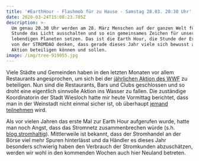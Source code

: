 ```yaml
---
title: '#EarthHour - Flashmob für zu Hause - Samstag 28.03. 20:30 Uhr'
date: 2020-03-24T15:08:23.785Z
description: >-
  Um genau 20.30 Uhr werden am 28. März Menschen auf der ganzen Welt für eine
  Stunde das Licht ausschalten und so ein gemeinsames Zeichen für unseren
  lebendigen Planeten setzen. Das ist die Earth Hour, die Stunde der Erde. Wir
  von der STROMDAO denken, dass gerade dieses Jahr viele sich bewusst an dieser
  Aktion beteiligen können und sollen.
image: /img/tree-919055.jpg
---
```

Viele Städte und Gemeinden haben in den letzten Monaten vor allem Restaurants angesprochen, um sich bei der [jährlichen Aktion des WWF](https://www.wwf.de/earthhour/) zu beteiligen.  Nun sind die Restaurants, Bars und Clubs geschlossen und so droht eine eigentlich sinnvolle Aktion ins Wasser zu fallen. Die zuständige Koordinatorin der Stadt Wiesloch hatte mir heute Vormittag berichtet, dass man in der Weinstadt nicht einmal sicher ist, ob überhaupt [jemand teilnehmen](https://www.wiesloch.de/pb/Home/Aktuelle+Nachrichten/earth+day.html) wird.

Als vor vielen Jahren das erste Mal zur Earth Hour aufgerufen wurde, hatte man noch Angst, dass das Stromnetz zusammenbrechen würde (s.h. [blog.stromhaltig](https://blog.stromhaltig.de/2015/03/earth-hour-2015-private-stromkunden-sind-dem-stromnetz-egal/)). Mittlerweile ist bekannt, dass der Stromhandel an der Börse viel mehr Spuren hinterlässt und da Händler es dieses Jahr besonders schwierig haben den Verbrauch der Stromkunden abzuschätzen, werden wir wohl in den kommenden Wochen auch hier Neuland betreten.
